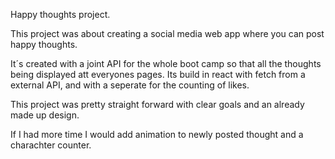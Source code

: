 Happy thoughts project.

This project was about creating a social media web app where you can post happy thoughts. 

It´s created with a joint API for the whole boot camp so that all the thoughts being displayed att everyones pages.
Its build in react with fetch from a external API, and with a seperate for the counting of likes. 

This project was pretty straight forward with clear goals and an already made up design. 

If I had more time I would add animation to newly posted thought and a charachter counter. 